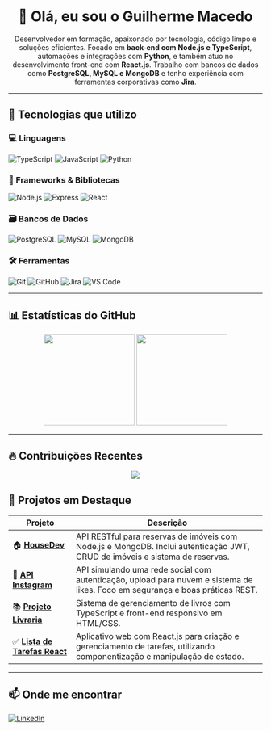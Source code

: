 <h1 align="center">👋 Olá, eu sou o Guilherme Macedo</h1>

<p align="center">
Desenvolvedor em formação, apaixonado por tecnologia, código limpo e soluções eficientes.  
Focado em <strong>back-end com Node.js e TypeScript</strong>, automações e integrações com <strong>Python</strong>, e também atuo no desenvolvimento front-end com <strong>React.js</strong>.  
Trabalho com bancos de dados como <strong>PostgreSQL, MySQL e MongoDB</strong> e tenho experiência com ferramentas corporativas como <strong>Jira</strong>.
</p>

---

## 🚀 Tecnologias que utilizo

### 💻 Linguagens  
![TypeScript](https://img.shields.io/badge/-TypeScript-3178c6?style=flat&logo=typescript&logoColor=white)
![JavaScript](https://img.shields.io/badge/-JavaScript-f7df1e?style=flat&logo=javascript&logoColor=black)
![Python](https://img.shields.io/badge/-Python-3776AB?style=flat&logo=python&logoColor=white)

### 🧰 Frameworks & Bibliotecas  
![Node.js](https://img.shields.io/badge/-Node.js-339933?style=flat&logo=node.js&logoColor=white)
![Express](https://img.shields.io/badge/-Express-000000?style=flat&logo=express&logoColor=white)
![React](https://img.shields.io/badge/-React-61DAFB?style=flat&logo=react&logoColor=black)

### 🗃️ Bancos de Dados  
![PostgreSQL](https://img.shields.io/badge/-PostgreSQL-336791?style=flat&logo=postgresql&logoColor=white)
![MySQL](https://img.shields.io/badge/-MySQL-00758F?style=flat&logo=mysql&logoColor=white)
![MongoDB](https://img.shields.io/badge/-MongoDB-47A248?style=flat&logo=mongodb&logoColor=white)

### 🛠️ Ferramentas  
![Git](https://img.shields.io/badge/-Git-F05032?style=flat&logo=git&logoColor=white)
![GitHub](https://img.shields.io/badge/-GitHub-181717?style=flat&logo=github&logoColor=white)
![Jira](https://img.shields.io/badge/-Jira-0052CC?style=flat&logo=jira&logoColor=white)
![VS Code](https://img.shields.io/badge/-VSCode-007ACC?style=flat&logo=visual-studio-code&logoColor=white)

---

## 📊 Estatísticas do GitHub

<div align="center">
  <img height="180em" src="https://github-readme-stats.vercel.app/api?username=MacedoGuilherme12&show_icons=true&theme=tokyonight&count_private=true&hide_border=true" />
  <img height="180em" src="https://github-readme-stats.vercel.app/api/top-langs/?username=MacedoGuilherme12&layout=compact&theme=tokyonight&hide_border=true&langs_count=8" />
</div>

---

## 🔥 Contribuições Recentes

<p align="center">
  <img src="https://github-readme-streak-stats.herokuapp.com/?user=MacedoGuilherme12&theme=tokyonight&hide_border=true"/>
</p>


## 🧩 Projetos em Destaque

| Projeto | Descrição |
|--------|-----------|
| 🏠 [**HouseDev**](https://github.com/MacedoGuilherme12/HouseDev) | API RESTful para reservas de imóveis com Node.js e MongoDB. Inclui autenticação JWT, CRUD de imóveis e sistema de reservas. |
| 📸 [**API Instagram**](https://github.com/MacedoGuilherme12/API-Instagram) | API simulando uma rede social com autenticação, upload para nuvem e sistema de likes. Foco em segurança e boas práticas REST. |
| 📚 [**Projeto Livraria**](https://github.com/MacedoGuilherme12/Projeto-Livraria) | Sistema de gerenciamento de livros com TypeScript e front-end responsivo em HTML/CSS. |
| ✅ [**Lista de Tarefas React**](https://github.com/MacedoGuilherme12/ListaDeTarefas) | Aplicativo web com React.js para criação e gerenciamento de tarefas, utilizando componentização e manipulação de estado. |

---

## 📫 Onde me encontrar

[![LinkedIn](https://img.shields.io/badge/-LinkedIn-0077B5?style=flat&logo=linkedin&logoColor=white)](https://www.linkedin.com/in/guilherme-macedo12/)
